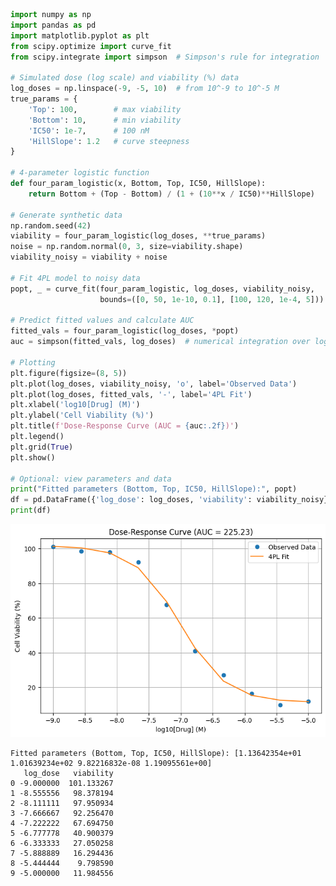 ```python
import numpy as np
import pandas as pd
import matplotlib.pyplot as plt
from scipy.optimize import curve_fit
from scipy.integrate import simpson  # Simpson's rule for integration

# Simulated dose (log scale) and viability (%) data
log_doses = np.linspace(-9, -5, 10)  # from 10^-9 to 10^-5 M
true_params = {
    'Top': 100,        # max viability
    'Bottom': 10,      # min viability
    'IC50': 1e-7,      # 100 nM
    'HillSlope': 1.2   # curve steepness
}

# 4-parameter logistic function
def four_param_logistic(x, Bottom, Top, IC50, HillSlope):
    return Bottom + (Top - Bottom) / (1 + (10**x / IC50)**HillSlope)

# Generate synthetic data
np.random.seed(42)
viability = four_param_logistic(log_doses, **true_params)
noise = np.random.normal(0, 3, size=viability.shape)
viability_noisy = viability + noise

# Fit 4PL model to noisy data
popt, _ = curve_fit(four_param_logistic, log_doses, viability_noisy, 
                    bounds=([0, 50, 1e-10, 0.1], [100, 120, 1e-4, 5]))

# Predict fitted values and calculate AUC
fitted_vals = four_param_logistic(log_doses, *popt)
auc = simpson(fitted_vals, log_doses)  # numerical integration over log10(drug concentration)

# Plotting
plt.figure(figsize=(8, 5))
plt.plot(log_doses, viability_noisy, 'o', label='Observed Data')
plt.plot(log_doses, fitted_vals, '-', label='4PL Fit')
plt.xlabel('log10[Drug] (M)')
plt.ylabel('Cell Viability (%)')
plt.title(f'Dose-Response Curve (AUC = {auc:.2f})')
plt.legend()
plt.grid(True)
plt.show()

# Optional: view parameters and data
print("Fitted parameters (Bottom, Top, IC50, HillSlope):", popt)
df = pd.DataFrame({'log_dose': log_doses, 'viability': viability_noisy})
print(df)
```


    
![png](auc_example_files/auc_example_0_0.png)
    


    Fitted parameters (Bottom, Top, IC50, HillSlope): [1.13642354e+01 1.01639234e+02 9.82216832e-08 1.19095561e+00]
       log_dose   viability
    0 -9.000000  101.133267
    1 -8.555556   98.378194
    2 -8.111111   97.950934
    3 -7.666667   92.256470
    4 -7.222222   67.694750
    5 -6.777778   40.900379
    6 -6.333333   27.050258
    7 -5.888889   16.294436
    8 -5.444444    9.798590
    9 -5.000000   11.984556

